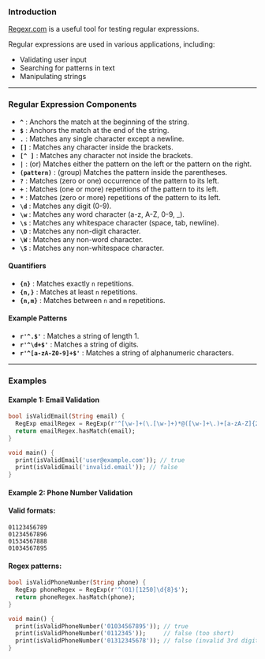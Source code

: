 ### Introduction

[Regexr.com](https://regexr.com/) is a useful tool for testing regular expressions.

Regular expressions are used in various applications, including:
- Validating user input
- Searching for patterns in text
- Manipulating strings
---

### Regular Expression Components

- **`^`** : Anchors the match at the beginning of the string.
- **`$`** : Anchors the match at the end of the string.
- **`.`** : Matches any single character except a newline.
- **`[]`** : Matches any character inside the brackets.
- **`[^ ]`** : Matches any character not inside the brackets.
- **`|`** : (or) Matches either the pattern on the left or the pattern on the right.
- **`(pattern)`** : (group) Matches the pattern inside the parentheses. 
- **`?`** : Matches (zero or one) occurrence of the pattern to its left.
- **`+`** : Matches (one or more) repetitions of the pattern to its left.
- **`*`** : Matches (zero or more) repetitions of the pattern to its left.
- **`\d`** : Matches any digit (0-9).
- **`\w`** : Matches any word character (a-z, A-Z, 0-9, _).
- **`\s`** : Matches any whitespace character (space, tab, newline).
- **`\D`** : Matches any non-digit character.
- **`\W`** : Matches any non-word character.
- **`\S`** : Matches any non-whitespace character.

#### Quantifiers

- **`{n}`** : Matches exactly `n` repetitions.
- **`{n,}`** : Matches at least `n` repetitions.
- **`{n,m}`** : Matches between `n` and `m` repetitions.

#### Example Patterns

- **`r'^.$'`** : Matches a string of length 1.
- **`r'^\d+$'`** : Matches a string of digits.
- **`r'^[a-zA-Z0-9]+$'`** : Matches a string of alphanumeric characters.
----

### Examples

#### Example 1: Email Validation
```dart
bool isValidEmail(String email) {
  RegExp emailRegex = RegExp(r'^[\w-]+(\.[\w-]+)*@([\w-]+\.)+[a-zA-Z]{2,7}$');
  return emailRegex.hasMatch(email);
}

void main() {
  print(isValidEmail('user@example.com')); // true
  print(isValidEmail('invalid.email')); // false
}
```

#### Example 2: Phone Number Validation
#### Valid formats:
```
01123456789
01234567896
01534567888
01034567895
```

#### Regex patterns:
```dart
bool isValidPhoneNumber(String phone) {
  RegExp phoneRegex = RegExp(r'^(01)[1250]\d{8}$');
  return phoneRegex.hasMatch(phone);
}

void main() {
  print(isValidPhoneNumber('01034567895')); // true
  print(isValidPhoneNumber('0112345'));     // false (too short)
  print(isValidPhoneNumber('01312345678')); // false (invalid 3rd digit)
}
```

